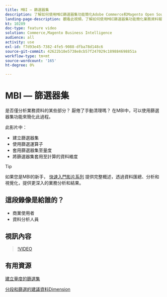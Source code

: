 ```yaml
---
title: MBI — 篩選器集
description: 了解如何使用MBI篩選器集功能簡化Adobe Commerce和Magento Open Source的業務資料報告。
landing-page-description: 觀看此視頻，了解如何使用MBI篩選器集功能簡化業務資料報告。
kt: 10289
doc-type: feature video
solution: Commerce,Magento Business Intelligence
audience: all
activity: use
exl-id: f7d93e45-7382-4fe5-9088-dfba78d148c6
source-git-commit: 42622b18e5738e8cb57f247029c189884698851a
workflow-type: tm+mt
source-wordcount: '165'
ht-degree: 0%

---
```


# MBI — 篩選器集

是否僅分析業務資料的某些部分？ 厭倦了手動清理嗎？ 在MBI中，可以使用篩選器集功能來簡化此過程。

此影片中：

- 建立篩選器集
- 使用篩選運算子
- 套用篩選器集至量度
- 將篩選器集套用至計算的資料維度

>[!TIP]
>
>如果您是MBI的新手， [快速入門影片系列](1-overview.md) 提供完整概述，透過資料匯總、分析和視覺化，提供更深入的業務分析和結果。

## 這段錄像是給誰的？

- 商業使用者
- 資料分析人員

## 視訊內容

>[!VIDEO](https://video.tv.adobe.com/v/342408?quality=12&learn=on)

## 有用資源

[建立量度的篩選集](https://docs.magento.com/mbi/data-user/reports/ess-manage-data-filters.html)

[分段和篩選的建議資料Dimension](https://docs.magento.com/mbi/best-practices/segment-filter.html)

